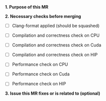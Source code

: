 **1. Purpose of this MR**



**2. Necessary checks before merging**

- [ ] Clang-format applied (should be squashed)
- [ ] Compilation and correctness check on CPU
- [ ] Compilation and correctness check	on Cuda
- [ ] Compilation and correctness check	on HIP
- [ ] Performance check on CPU
- [ ] Performance check	on Cuda
- [ ] Performance check	on HIP


**3. Issue this MR fixes or is related to (optional)**


